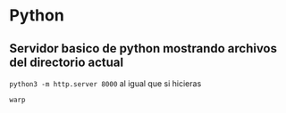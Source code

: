 # Python
## Servidor basico de python mostrando archivos del directorio actual

``` python3 -m http.server 8000 ```
al igual que si hicieras 

``` warp ```
